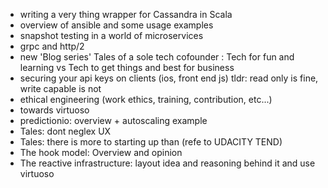 - writing a very thing wrapper for Cassandra in Scala
- overview of ansible and some usage examples
- snapshot testing in a world of microservices
- grpc and http/2
- new 'Blog series' Tales of a sole tech cofounder : Tech for fun and learning vs Tech to get things and best for business
- securing your api keys on clients (ios, front end js)
   tldr: read only is fine, write capable is not
- ethical engineering (work ethics, training, contribution, etc...)
- towards virtuoso
- predictionio: overview + autoscaling example
- Tales: dont neglex UX
- Tales: there is more to starting up than (refe to UDACITY TEND)
- The hook model: Overview and opinion
- The reactive infrastructure: layout idea and reasoning behind it and use virtuoso


